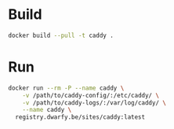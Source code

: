 # Build

```bash
docker build --pull -t caddy .
```

# Run

```bash
docker run --rm -P --name caddy \
	-v /path/to/caddy-config/:/etc/caddy/ \
	-v /path/to/caddy-logs/:/var/log/caddy/ \
	--name caddy \
  registry.dwarfy.be/sites/caddy:latest
```
